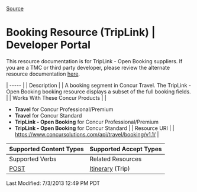 [Source](https://developer.concur.com/itinerary-triplink-suppliers/booking-resource-triplink "Permalink to Booking Resource (TripLink) | Developer Portal")

# Booking Resource (TripLink) | Developer Portal

This resource documentation is for TripLink - Open Booking suppliers. If you are a TMC or third party developer, please review the alternate resource documentation [here][1].

| ----- |
|  Description |
|  A booking segment in Concur Travel. The TripLink - Open Booking booking resource displays a subset of the full booking fields. |
|  Works With These Concur Products |
|

* **Travel** for Concur Professional/Premium
* **Travel** for Concur Standard
* **TripLink - Open Booking** for Concur Professional/Premium
* **TripLink - Open Booking** for Concur Standard
 |
|  Resource URI |
|  https://www.concursolutions.com/api/travel/booking/v1.1/ |

| Supported Content Types | Supported Accept Types |
| ----------------------- | ---------------------- |
| Supported Verbs         | Related Resources      |
| [POST][2]               | [Itinerary][3] (Trip)  |

Last Modified: 7/3/2013 12:49 PM PDT

[1]: https://developer.concur.com/node/511
[2]: https://developer.concur.com/node/549
[3]: https://developer.concur.com/node/551

